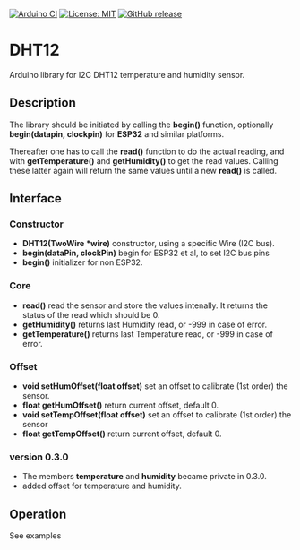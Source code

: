 
[![Arduino CI](https://github.com/RobTillaart/DHT12/workflows/Arduino%20CI/badge.svg)](https://github.com/marketplace/actions/arduino_ci)
[![License: MIT](https://img.shields.io/badge/license-MIT-green.svg)](https://github.com/RobTillaart/DHT12/blob/master/LICENSE)
[![GitHub release](https://img.shields.io/github/release/RobTillaart/DHT12.svg?maxAge=3600)](https://github.com/RobTillaart/DHT12/releases)


# DHT12

Arduino library for I2C DHT12 temperature and humidity sensor.

## Description

The library should be initiated by calling the **begin()** function, 
optionally **begin(datapin, clockpin)** for **ESP32** and similar platforms.

Thereafter one has to call the **read()** function to do the actual reading,
and with **getTemperature()** and **getHumidity()** to get the read values.
Calling these latter again will return the same values until a new **read()** is called.

## Interface

### Constructor
- **DHT12(TwoWire \*wire)** constructor, using a specific Wire (I2C bus).
- **begin(dataPin, clockPin)** begin for ESP32 et al, to set I2C bus pins
- **begin()** initializer for non ESP32.

### Core
- **read()** read the sensor and store the values intenally. It returns the status of the read which should be 0.
- **getHumidity()** returns last Humidity read, or -999 in case of error.
- **getTemperature()** returns last Temperature read, or -999 in case of error.

### Offset
- **void setHumOffset(float offset)** set an offset to calibrate (1st order) the sensor.
- **float getHumOffset()** return current offset, default 0.
- **void setTempOffset(float offset)** set an offset to calibrate (1st order) the sensor
- **float getTempOffset()** return current offset, default 0.
  
### version 0.3.0

- The members **temperature** and **humidity** became private in 0.3.0.
- added offset for temperature and humidity.

## Operation

See examples
